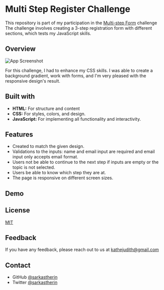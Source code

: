 
# Multi Step Register Challenge
This repository is part of my participation in the [Multi-step Form](https://devchallenges.io/challenge/35) challenge 
The challenge involves creating a 3-step registration form with different sections, which tests my JavaScript skills.

## Overview

![App Screenshot]([https://via.placeholder.com/468x300?text=App+Screenshot+Here](https://raw.githubusercontent.com/Sarkastherin/multi-step-register/main/ss_multi_step-form.png))

For this challenge, I had to enhance my CSS skills. I was able to create a background gradient, work with forms, and I'm very pleased with the responsive design's result.
## Built with
- **HTML:** For structure and content
- **CSS:** For styles, colors, and design.
- **JavaScript:** For implementing all functionality and interactivity.
## Features

- Created to match the given design.
- Validations to the inputs: name and email input are required and email input only accepts email format.
- Users not be able to continue to the next step if inputs are empty or the topic is not selected.
- Users be able to know which step they are at.
- The page is responsive on different screen sizes.

## Demo



## License

[MIT](https://choosealicense.com/licenses/mit/)

## Feedback

If you have any feedback, please reach out to us at kathejudith@gmail.com

## Contact

- GitHub [@sarkastherin](https://{github.com/sarkastherin})
- Twitter [@sarkastherin](https://{twitter.com/sarkastherin})
